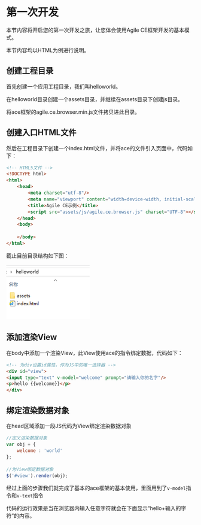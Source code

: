 # 第一次开发

本节内容将开启您的第一次开发之旅，让您体会使用Agile CE框架开发的基本模式。

本节内容均以HTML为例进行说明。

<h2 id="cid_0">创建工程目录</h2>

首先创建一个应用工程目录，我们叫helloworld。

在helloworld目录创建一个assets目录，并继续在assets目录下创建js目录。

将ace框架的agile.ce.browser.min.js文件拷贝进此目录。


<h2 id="cid_1">创建入口HTML文件</h2>

然后在工程目录下创建一个index.html文件，并将ace的文件引入页面中，代码如下：

```html
<!-- HTML5文件 -->
<!DOCTYPE html>
<html>
	<head>
		<meta charset="utf-8"/>
		<meta name="viewport" content="width=device-width, initial-scale=1.0, user-scalable=0, minimum-scale=1.0, maximum-scale=1.0">
		<title>Agile CE示例</title>
		<script src="assets/js/agile.ce.browser.js" charset="UTF-8"></script>
	</head>
	<body>

	</body>
</html>
```

截止目前目录结构如下图：

<img src="img/hellowordcategory.png"/>


<h2 id="cid_2">添加渲染View</h2>

在body中添加一个渲染View，此View使用ace的指令绑定数据，代码如下：

```html
<!-- 为div设置id属性，作为JS中的唯一选择器 -->
<div id="view">
<input type="text" v-model="welcome" prompt="请输入你的名字"/>
<p>hello {{welcome}}</p>
</div>
```

<h2 id="cid_3">绑定渲染数据对象</h2>

在head区域添加一段JS代码为View绑定渲染数据对象

```javascript
//定义渲染数据对象
var obj = {
	welcome : 'world'
};

//为View绑定数据对象
$('#view').render(obj);
```

经过上面的步骤我们就完成了基本的ace框架的基本使用，里面用到了<code>v-model</code>指令和<code>v-text</code>指令

代码的运行效果是当在浏览器内输入任意字符就会在下面显示“hello+输入的字符”的内容。